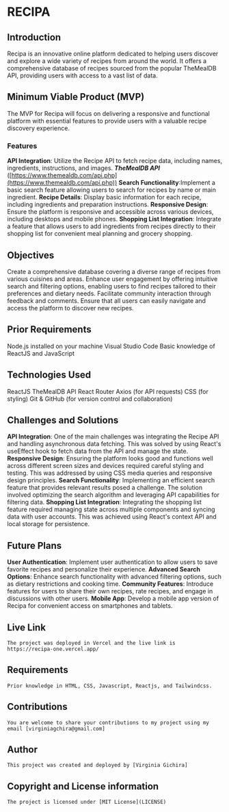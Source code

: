 # RECIPA

## Introduction

Recipa is an innovative online platform dedicated to helping users discover and explore a wide variety of recipes from around the world. It offers a comprehensive database of recipes sourced from the popular TheMealDB API, providing users with access to a vast list of data.

## Minimum Viable Product (MVP)

The MVP for Recipa will focus on delivering a responsive and functional platform with essential features to provide users with a valuable recipe discovery experience.

### Features

**API Integration**: Utilize the Recipe API to fetch recipe data, including names, ingredients, instructions, and images.
**_TheMealDB API_** ([https://www.themealdb.com/api.php](https://www.themealdb.com/api.php))
**Search Functionality**:Implement a basic search feature allowing users to search for recipes by name or main ingredient.
**Recipe Details**: Display basic information for each recipe, including ingredients and preparation instructions.
**Responsive Design**: Ensure the platform is responsive and accessible across various devices, including desktops and mobile phones.
**Shopping List Integration**: Integrate a feature that allows users to add ingredients from recipes directly to their shopping list for convenient meal planning and grocery shopping.

## Objectives

Create a comprehensive database covering a diverse range of recipes from various cuisines and areas.
Enhance user engagement by offering intuitive search and filtering options, enabling users to find recipes tailored to their preferences and dietary needs.
Facilitate community interaction through feedback and comments.
Ensure that all users can easily navigate and access the platform to discover new recipes.

## Prior Requirements

Node.js installed on your machine
Visual Studio Code
Basic knowledge of ReactJS and JavaScript

## Technologies Used

ReactJS
TheMealDB API
React Router
Axios (for API requests)
CSS (for styling)
Git & GitHub (for version control and collaboration)

## Challenges and Solutions

**API Integration**: One of the main challenges was integrating the Recipe API and handling asynchronous data fetching. This was solved by using React's useEffect hook to fetch data from the API and manage the state.
**Responsive Design**: Ensuring the platform looks good and functions well across different screen sizes and devices required careful styling and testing. This was addressed by using CSS media queries and responsive design principles.
**Search Functionality**: Implementing an efficient search feature that provides relevant results posed a challenge. The solution involved optimizing the search algorithm and leveraging API capabilities for filtering data.
**Shopping List Integration**: Integrating the shopping list feature required managing state across multiple components and syncing data with user accounts. This was achieved using React's context API and local storage for persistence.

## Future Plans

**User Authentication**: Implement user authentication to allow users to save favorite recipes and personalize their experience.
**Advanced Search Options**: Enhance search functionality with advanced filtering options, such as dietary restrictions and cooking time.
**Community Features**: Introduce features for users to share their own recipes, rate recipes, and engage in discussions with other users.
**Mobile App**: Develop a mobile app version of Recipa for convenient access on smartphones and tablets.

## Live Link

    The project was deployed in Vercel and the live link is https://recipa-one.vercel.app/

## Requirements

    Prior knowledge in HTML, CSS, Javascript, Reactjs, and Tailwindcss.

## Contributions

    You are welcome to share your contributions to my project using my email [virginiagchira@gmail.com]

## Author

    This project was created and deployed by [Virginia Gichira]

## Copyright and License information

    The project is licensed under [MIT License](LICENSE)
